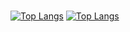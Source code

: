 ### 


[![Top Langs](https://github-readme-stats.vercel.app/api?username=kardespro&theme=react&show_icons=true)](https://github.com/Xnox0/Xnox0)
[![Top Langs](https://github-readme-stats.vercel.app/api/top-langs/?username=kardespro&hide=javascript,html,nodejs&show_icons=true&theme=react)](https://github.com/Xnox0/Xnox0)

